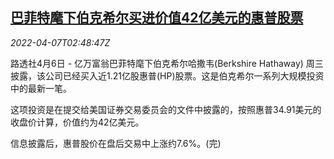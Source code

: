 <!--1649300462000-->
[巴菲特麾下伯克希尔买进价值42亿美元的惠普股票](https://cn.reuters.com/article/bh-hp-stocks-0407-idCNKCS2LZ06R)
------

<div><i>2022-04-07T02:48:47Z</i></div><p>路透社4月6日 - 亿万富翁巴菲特麾下伯克希尔哈撒韦(Berkshire Hathaway) 周三披露，该公司已经买入近1.21亿股惠普(HP)股票。这是伯克希尔一系列大规模投资中的最新一笔。</p><p>这项投资是在提交给美国证券交易委员会的文件中披露的，按照惠普34.91美元的收盘价计算，价值约为42亿美元。</p><p>信息披露后，惠普股价在盘后交易中上涨约7.6%。(完)</p>
